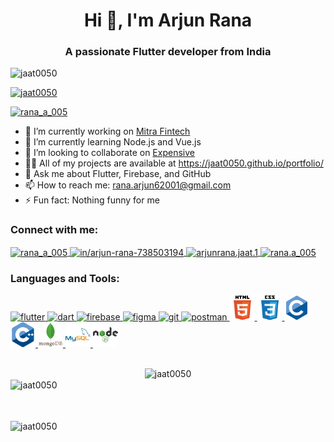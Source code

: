 <!DOCTYPE html>
<html lang="en">
<head>
    <meta charset="UTF-8">
    <meta name="viewport" content="width=device-width, initial-scale=1.0">
    <title>Arjun Rana - GitHub Profile</title>
</head>
<body>
    <h1 align="center">Hi 👋, I'm Arjun Rana</h1>
    <h3 align="center">A passionate Flutter developer from India</h3>
    <p align="left"> 
        <img src="https://komarev.com/ghpvc/?username=jaat0050&label=Profile%20views&color=0e75b6&style=flat" alt="jaat0050" /> 
    </p>
    <p align="left"> 
        <a href="https://github.com/ryo-ma/github-profile-trophy">
            <img src="https://github-profile-trophy.vercel.app/?username=jaat0050" alt="jaat0050" />
        </a>
    </p>
    <p align="left"> 
        <a href="https://twitter.com/rana_a_005" target="_blank">
            <img src="https://img.shields.io/twitter/follow/rana_a_005?logo=twitter&style=for-the-badge" alt="rana_a_005" />
        </a>
    </p>
    <ul>
        <li>🔭 I’m currently working on <a href="https://play.google.com/store/apps/details?id=com.mitra_fintech.agent.app">Mitra Fintech</a></li>
        <li>🌱 I’m currently learning Node.js and Vue.js</li>
        <li>👯 I’m looking to collaborate on <a href="https://github.com/jaat0050/expensive-app">Expensive</a></li>
        <li>👨‍💻 All of my projects are available at <a href="https://jaat0050.github.io/portfolio/">https://jaat0050.github.io/portfolio/</a></li>
        <li>💬 Ask me about Flutter, Firebase, and GitHub</li>
        <li>📫 How to reach me: <a href="mailto:rana.arjun62001@gmail.com">rana.arjun62001@gmail.com</a></li>
        <li>⚡ Fun fact: Nothing funny for me</li>
    </ul>
    <h3 align="left">Connect with me:</h3>
    <p align="left">
        <a href="https://twitter.com/rana_a_005" target="blank">
            <img align="center" src="https://raw.githubusercontent.com/rahuldkjain/github-profile-readme-generator/master/src/images/icons/Social/twitter.svg" alt="rana_a_005" height="30" width="40" />
        </a>
        <a href="https://linkedin.com/in/in/arjun-rana-738503194" target="blank">
            <img align="center" src="https://raw.githubusercontent.com/rahuldkjain/github-profile-readme-generator/master/src/images/icons/Social/linked-in-alt.svg" alt="in/arjun-rana-738503194" height="30" width="40" />
        </a>
        <a href="https://fb.com/arjunrana.jaat.1" target="blank">
            <img align="center" src="https://raw.githubusercontent.com/rahuldkjain/github-profile-readme-generator/master/src/images/icons/Social/facebook.svg" alt="arjunrana.jaat.1" height="30" width="40" />
        </a>
        <a href="https://instagram.com/rana.a_005" target="blank">
            <img align="center" src="https://raw.githubusercontent.com/rahuldkjain/github-profile-readme-generator/master/src/images/icons/Social/instagram.svg" alt="rana.a_005" height="30" width="40" />
        </a>
    </p>
    <h3 align="left">Languages and Tools:</h3>
    <p align="left">
        <a href="https://flutter.dev" target="_blank" rel="noreferrer">
            <img src="https://www.vectorlogo.zone/logos/flutterio/flutterio-icon.svg" alt="flutter" width="40" height="40"/>
        </a>
        <a href="https://dart.dev" target="_blank" rel="noreferrer">
            <img src="https://www.vectorlogo.zone/logos/dartlang/dartlang-icon.svg" alt="dart" width="40" height="40"/>
        </a>
        <a href="https://firebase.google.com/" target="_blank" rel="noreferrer">
            <img src="https://www.vectorlogo.zone/logos/firebase/firebase-icon.svg" alt="firebase" width="40" height="40"/>
        </a>
        <a href="https://www.figma.com/" target="_blank" rel="noreferrer">
            <img src="https://www.vectorlogo.zone/logos/figma/figma-icon.svg" alt="figma" width="40" height="40"/>
        </a>
        <a href="https://git-scm.com/" target="_blank" rel="noreferrer">
            <img src="https://www.vectorlogo.zone/logos/git-scm/git-scm-icon.svg" alt="git" width="40" height="40"/>
        </a>
        <a href="https://postman.com" target="_blank" rel="noreferrer">
            <img src="https://www.vectorlogo.zone/logos/getpostman/getpostman-icon.svg" alt="postman" width="40" height="40"/>
        </a>
        <a href="https://www.w3.org/html/" target="_blank" rel="noreferrer">
            <img src="https://raw.githubusercontent.com/devicons/devicon/master/icons/html5/html5-original-wordmark.svg" alt="html5" width="40" height="40"/>
        </a>
        <a href="https://www.w3schools.com/css/" target="_blank" rel="noreferrer">
            <img src="https://raw.githubusercontent.com/devicons/devicon/master/icons/css3/css3-original-wordmark.svg" alt="css3" width="40" height="40"/>
        </a>
        <a href="https://www.cprogramming.com/" target="_blank" rel="noreferrer">
            <img src="https://raw.githubusercontent.com/devicons/devicon/master/icons/c/c-original.svg" alt="c" width="40" height="40"/>
        </a>
        <a href="https://www.w3schools.com/cpp/" target="_blank" rel="noreferrer">
            <img src="https://raw.githubusercontent.com/devicons/devicon/master/icons/cplusplus/cplusplus-original.svg" alt="cplusplus" width="40" height="40"/>
        </a>
        <a href="https://www.mongodb.com/" target="_blank" rel="noreferrer">
            <img src="https://raw.githubusercontent.com/devicons/devicon/master/icons/mongodb/mongodb-original-wordmark.svg" alt="mongodb" width="40" height="40"/>
        </a>
        <a href="https://www.mysql.com/" target="_blank" rel="noreferrer">
            <img src="https://raw.githubusercontent.com/devicons/devicon/master/icons/mysql/mysql-original-wordmark.svg" alt="mysql" width="40" height="40"/>
        </a>
        <a href="https://nodejs.org" target="_blank" rel="noreferrer">
            <img src="https://raw.githubusercontent.com/devicons/devicon/master/icons/nodejs/nodejs-original-wordmark.svg" alt="nodejs" width="40" height="40"/>
        </a>
    </p>
    <br>
    <div style="display: flex; justify-content: center; align-items: center; flex-direction: column;">
        <img align="left" src="https://github-readme-stats.vercel.app/api/top-langs?username=jaat0050&show_icons=true&locale=en&layout=compact" alt="jaat0050" />
    </div>
        <div style="margin-bottom: 30px;">
        <img align="center" src="https://github-readme-stats.vercel.app/api?username=jaat0050&show_icons=true&locale=en" alt="jaat0050" />
    </div>
        <br>
    <div>
        <img align="center" src="https://github-readme-streak-stats.herokuapp.com/?user=jaat0050&" alt="jaat0050" />
    </div>
</div>

</body>
</html>



<!---
Hi, I’m Arjun! 👋
- 🌱 I’m currently working on dart and flutter 
- 📫 How to reach me - WhatsApp me here https://wa.me/917417662218
--->


<!---
jaat0050/jaat0050 is a ✨ special ✨ repository because its `README.md` (this file) appears on your GitHub profile.
You can click the Preview link to take a look at your changes.
--->
